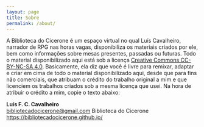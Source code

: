 ```yaml
---
layout: page
title: Sobre
permalink: /about/
---
```


A Biblioteca do Cicerone é um espaço virtual no qual Luís Cavalheiro, narrador de RPG nas horas vagas, disponibiliza os materiais criados por ele, bem como informações sobre mesas presentes, passadas ou futuras. Todo o material disponibilizado aqui está sob a licença [Creative Commons CC-BY-NC-SA 4.0](https://creativecommons.org/licenses/by-nc-sa/4.0/legalcode). Basicamente, ela diz que você é livre para remixar, adaptar e criar em cima de todo o material disponibilizado aqui, desde que para fins não comerciais, que atribuam o crédito do trabalho original a mim e que licenciem os trabalhos criados sob a mesma licença que usei. Na hora de atribuir o crédito a mim, copie o texto abaixo:

__Luís F. C. Cavalheiro__  
bibliotecadocicerone@gmail.com
Biblioteca do Cicerone  
https://bibliotecadocicerone.github.io/  
